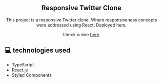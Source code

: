 <h2 align="center"> Responsive Twitter Clone </h2>

<p align="center">This project is a responsive Twitter clone. Where responsiveness concepts were addressed using React. Deployed here.</p>

<p align="center">Check online <a href="https://silly-kare-66f02b.netlify.app/">here</a>.</p>


## <span>&#128187;</span> technologies used

- TypeScript
- React.js
- Styled Components
